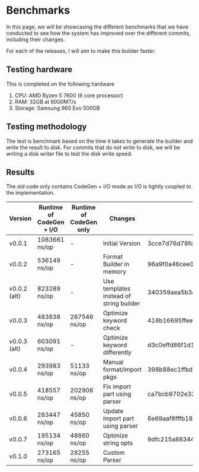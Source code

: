 # Benchmarks

In this page, we will be showcasing the different benchmarks that we have conducted to see how the system has improved over the different commits, including their changes.

For each of the releases, I will aim to make this builder faster.

## Testing hardware

This is completed on the following hardware
1. CPU: AMD Ryzen 5 7600 (6 core processor)
2. RAM: 32GB at 6000MT/s
3. Storage: Samsung 960 Evo 500GB

## Testing methodology

The test is benchmark based on the time it takes to generate the builder and write the result to disk.
For commits that do not write to disk, we will be writing a disk writer file to test the disk write speed.

## Results

The old code only contains CodeGen + I/O mode as I/O is tightly coupled to the implementation.

| Version      | Runtime of CodeGen + I/O | Runtime of CodeGen only | Changes                                 | Commit Hash                              |
| ------------ | ------------------------ | ----------------------- | --------------------------------------- | ---------------------------------------- |
| v0.0.1       | 1083661 ns/op            | -                       | Initial Version                         | 3cce7d76d78fd76fc7b63886077a6eb47caa61e6 |
| v0.0.2       | 536149 ns/op             | -                       | Format Builder in memory                | 96a9f0a46cee026e7476ff42978305f5a0f27af3 |
| v0.0.2 (alt) | 823289 ns/op             | -                       | Use templates instead of string builder | 340359aea5b3c8ab15a26282a4514581ae8d73b6 |
| v0.0.3       | 483838 ns/op             | 267546 ns/op            | Optimize keyword check                  | 418b16695ffeebf1192427f87ad586b377e9624d |
| v0.0.3 (alt) | 603091 ns/op             | -                       | Optimize keyword differently            | d3c0effd86f1d11af199f154ae907c327d57b444 |
| v0.0.4       | 293983 ns/op             | 51133 ns/op             | Manual format/import pkgs               | 398b88ec1ffbd54a5ef58055c6f326431e305aa7 |
| v0.0.5       | 418557 ns/op             | 202906 ns/op            | Fix import part using parser            | ca7bcb9702e322f7e11fe686aed210668ed646c7 |
| v0.0.6       | 283447 ns/op             | 45850 ns/op             | Update import part using parser         | 6e69aaf8fffb18ffb29aa7571e24fbc905eef8f9 |
| v0.0.7       | 195134 ns/op             | 48860 ns/op             | Optimize string opts                    | 9dfc215a883445f3bdd308a67566ee6f2201b054 |
| v0.1.0       | 273165 ns/op             | 28255 ns/op             | Custom Parser                           |                                          |

